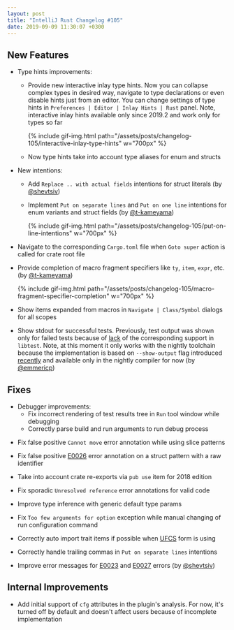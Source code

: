 ```yaml
---
layout: post
title: "IntelliJ Rust Changelog #105"
date: 2019-09-09 11:30:07 +0300
---
```



## New Features

* Type hints improvements:
    <!-- https://github.com/intellij-rust/intellij-rust/pull/4217 -->
    * Provide new interactive inlay type hints.
    Now you can collapse complex types in desired way, navigate to type declarations or even disable hints just from an editor.
    You can change settings of type hints in `Preferences | Editor | Inlay Hints | Rust` panel.
    Note, interactive inlay hints available only since 2019.2 and work only for types so far

      {% include gif-img.html path="/assets/posts/changelog-105/interactive-inlay-type-hints" w="700px" %}

    <!-- https://github.com/intellij-rust/intellij-rust/pull/4243 -->
    * Now type hints take into account type aliases for enum and structs

* New intentions:
    <!-- https://github.com/intellij-rust/intellij-rust/pull/4297 -->
    * Add `Replace .. with actual fields` intentions for struct literals (by [@shevtsiv])
    <!-- https://github.com/intellij-rust/intellij-rust/pull/4301 -->
    <!-- https://github.com/intellij-rust/intellij-rust/pull/4304 -->
    * Implement `Put on separate lines` and `Put on one line` intentions for enum variants and struct fields (by [@t-kameyama])

      {% include gif-img.html path="/assets/posts/changelog-105/put-on-line-intentions" w="700px" %}


<!-- https://github.com/intellij-rust/intellij-rust/pull/4327 -->
* Navigate to the corresponding `Cargo.toml` file when `Goto super` action is called for crate root file

<!-- https://github.com/intellij-rust/intellij-rust/pull/4313 -->
* Provide completion of macro fragment specifiers like `ty`, `item`, `expr`, etc. (by [@t-kameyama])

  {% include gif-img.html path="/assets/posts/changelog-105/macro-fragment-specifier-completion" w="700px" %}

<!-- https://github.com/intellij-rust/intellij-rust/pull/4291 -->
* Show items expanded from macros in `Navigate | Class/Symbol` dialogs for all scopes

<!-- https://github.com/intellij-rust/intellij-rust/pull/4139 -->
* Show stdout for successful tests. Previously, test output was shown only for failed tests because of [lack](https://github.com/rust-lang/rust/issues/54669) of the corresponding support in `libtest`.
Note, at this moment it only works with the nightly toolchain because
the implementation is based on `--show-output` flag introduced [recently](https://github.com/rust-lang/rust/pull/62600)
and available only in the nightly compiler for now (by [@emmericp])

## Fixes

* Debugger improvements:
    <!-- https://github.com/intellij-rust/intellij-rust/pull/4272 -->
    * Fix incorrect rendering of test results tree in `Run` tool window while debugging
    <!-- https://github.com/intellij-rust/intellij-rust/pull/4296 -->
    * Correctly parse build and run arguments to run debug process

<!-- https://github.com/intellij-rust/intellij-rust/pull/4318 -->
* Fix false positive `Cannot move` error annotation while using slice patterns

<!-- https://github.com/intellij-rust/intellij-rust/pull/4343 -->
* Fix false positive [E0026](https://doc.rust-lang.org/error-index.html#E0026) error annotation on a struct pattern with a raw identifier

<!-- https://github.com/intellij-rust/intellij-rust/pull/4168 -->
* Take into account crate re-exports via `pub use` item for 2018 edition

<!-- https://github.com/intellij-rust/intellij-rust/pull/4312 -->
* Fix sporadic `Unresolved reference` error annotations for valid code

<!-- https://github.com/intellij-rust/intellij-rust/pull/4278 -->
* Improve type inference with generic default type params

<!-- https://github.com/intellij-rust/intellij-rust/pull/4259 -->
* Fix `Too few arguments for option` exception while manual changing of run configuration command

<!-- https://github.com/intellij-rust/intellij-rust/pull/4083 -->
* Correctly auto import trait items if possible when [UFCS](https://github.com/rust-lang/rfcs/blob/master/text/0132-ufcs.md) form is using

<!-- https://github.com/intellij-rust/intellij-rust/pull/4323 -->
* Correctly handle trailing commas in `Put on separate lines` intentions

<!-- https://github.com/intellij-rust/intellij-rust/pull/4315 -->
* Improve error messages for [E0023](https://doc.rust-lang.org/error-index.html#E0023) and [E0027](https://doc.rust-lang.org/error-index.html#E0027) errors (by [@shevtsiv])


## Internal Improvements

<!-- https://github.com/intellij-rust/intellij-rust/pull/4232 -->
* Add initial support of `cfg` attributes in the plugin's analysis.
For now, it's turned off by default and doesn't affect users because of incomplete implementation



[@emmericp]: https://github.com/emmericp
[@shevtsiv]: https://github.com/shevtsiv
[@t-kameyama]: https://github.com/t-kameyama
